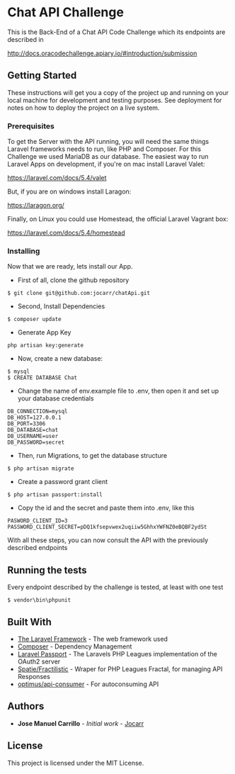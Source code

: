 # Chat API Challenge

This is the Back-End of a Chat API Code Challenge which its endpoints are described in 

http://docs.oracodechallenge.apiary.io/#introduction/submission 

## Getting Started

These instructions will get you a copy of the project up and running on your local machine for development and testing purposes. See deployment for notes on how to deploy the project on a live system.

### Prerequisites

To get the Server with the API running, you will need the same things Laravel frameworks needs to run, like PHP and Composer.
For this Challenge we used MariaDB as our database.
The easiest way to run Laravel Apps on development, if you're on mac install Laravel Valet:

https://laravel.com/docs/5.4/valet

But, if you are on windows install Laragon:

https://laragon.org/

Finally, on Linux you could use Homestead, the official Laravel Vagrant box:

https://laravel.com/docs/5.4/homestead

### Installing

Now that we are ready, lets install our App.

- First of all, clone the github repository

```
$ git clone git@github.com:jocarr/chatApi.git
```

- Second, Install Dependencies

```
$ composer update
```

- Generate App Key

```
php artisan key:generate
```

- Now, create a new database:

```
$ mysql
$ CREATE DATABASE Chat
```
- Change the name of env.example file to .env, then open it and set up your database credentials

```	
DB_CONNECTION=mysql
DB_HOST=127.0.0.1
DB_PORT=3306
DB_DATABASE=chat
DB_USERNAME=user	
DB_PASSWORD=secret
```	

- Then, run Migrations, to get the database structure

```	
$ php artisan migrate
```

- Create a password grant client 

```	
$ php artisan passport:install
```

- Copy the id and the secret and paste them into .env, like this

```	
PASWORD_CLIENT_ID=3
PASSWORD_CLIENT_SECRET=pDQ1kfsepvwex2uqiiw5GhhxYWFNZ0eBQBF2ydSt
```

With all these steps, you can now consult the API with the previously described endpoints

## Running the tests

Every endpoint described by the challenge is tested, at least with one test

```
$ vendor\bin\phpunit
``` 

## Built With

* [The Laravel Framework](https://laravel.com/) - The web framework used
* [Composer](https://getcomposer.org/) - Dependency Management
* [Laravel Passport](https://laravel.com/docs/5.4/passport) - The Laravels PHP Leagues implementation of the OAuth2 server
* [Spatie/Fractilistic](https://github.com/spatie/laravel-fractal) - Wraper for PHP Leagues Fractal, for managing API Responses
* [optimus/api-consumer](https://github.com/esbenp/laravel-api-consumer) - For autoconsuming API

## Authors

* **Jose Manuel Carrillo** - *Initial work* - [Jocarr](https://github.com/jocarr)

## License

This project is licensed under the MIT License.

